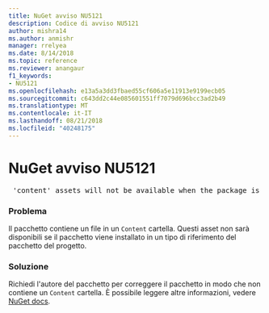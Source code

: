 ```yaml
---
title: NuGet avviso NU5121
description: Codice di avviso NU5121
author: mishra14
ms.author: anmishr
manager: rrelyea
ms.date: 8/14/2018
ms.topic: reference
ms.reviewer: anangaur
f1_keywords:
- NU5121
ms.openlocfilehash: e13a5a3dd3fbaed55cf606a5e11913e9199ecb05
ms.sourcegitcommit: c643dd2c44e085601551ff7079d696bcc3ad2b49
ms.translationtype: MT
ms.contentlocale: it-IT
ms.lasthandoff: 08/21/2018
ms.locfileid: "40248175"
---
```

# <a name="nuget-warning-nu5121"></a>NuGet avviso NU5121
<pre> 'content' assets will not be available when the package is installed after the migration.</pre>

### <a name="issue"></a>Problema

Il pacchetto contiene un file in un `Content` cartella. Questi asset non sarà disponibili se il pacchetto viene installato in un tipo di riferimento del pacchetto del progetto.


### <a name="solution"></a>Soluzione

Richiedi l'autore del pacchetto per correggere il pacchetto in modo che non contiene un `Content` cartella. È possibile leggere altre informazioni, vedere [NuGet docs](https://docs.microsoft.com/en-us/nuget/reference/migrate-packages-config-to-package-reference).

